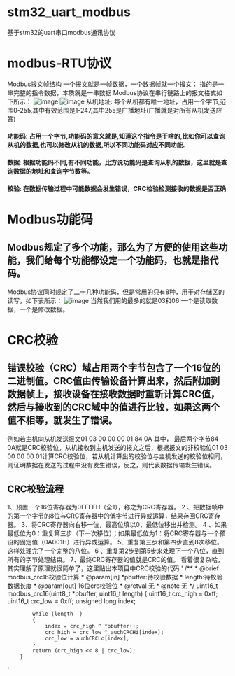 # stm32_uart_modbus
基于stm32的uart串口modbus通讯协议
# modbus-RTU协议
Modbus报文帧结构
一个报文就是一帧数据，一个数据帧就一个报文： 指的是一串完整的指令数据，本质就是一串数据
Modbus协议在串行链路上的报文格式如下所示：
![image](https://github.com/KeyL-SJ/stm32_uart_modbus/assets/78483846/bcec2fe4-3a28-42b3-b2aa-8d75f8fe1f36)
![image](https://github.com/KeyL-SJ/stm32_uart_modbus/assets/78483846/08571b8d-8013-4afb-9fe5-393f01fab22f)
从机地址: 每个从机都有唯一地址，占用一个字节,范围0-255,其中有效范围是1-247,其中255是广播地址(广播就是对所有从机发送应答)

#### 功能码: 占用一个字节,功能码的意义就是,知道这个指令是干啥的,比如你可以查询从机的数据,也可以修改从机的数据,所以不同功能码对应不同功能.
#### 数据: 根据功能码不同,有不同功能，比方说功能码是查询从机的数据，这里就是查询数据的地址和查询字节数等。
#### 校验: 在数据传输过程中可能数据会发生错误，CRC检验检测接收的数据是否正确
# Modbus功能码
## Modbus规定了多个功能，那么为了方便的使用这些功能，我们给每个功能都设定一个功能码，也就是指代码。
Modbus协议同时规定了二十几种功能码，但是常用的只有8种，用于对存储区的读写，如下表所示：
![image](https://github.com/KeyL-SJ/stm32_uart_modbus/assets/78483846/5f6a0848-b9b6-4fac-8ccb-8aa1ed3e53f4)
当然我们用的最多的就是03和06 一个是读取数据，一个是修改数据。

# CRC校验
## 错误校验（CRC）域占用两个字节包含了一个16位的二进制值。CRC值由传输设备计算出来，然后附加到数据帧上，接收设备在接收数据时重新计算CRC值，然后与接收到的CRC域中的值进行比较，如果这两个值不相等，就发生了错误。
例如若主机向从机发送报文01 03 00 00 00 01 84 0A 其中， 最后两个字节84 0A就是CRC校验位，从机接收到主机发送的报文之后，根据报文的非校验位01 03 00 00 00 01计算CRC校验位，若从机计算出的校验位与主机发送的校验位相同，则证明数据在发送的过程中没有发生错误，反之，则代表数据传输发生错误。
## CRC校验流程
1、预置一个16位寄存器为0FFFFH（全1），称之为CRC寄存器。
2 、把数据帧中的第一个字节的8位与CRC寄存器中的低字节进行异或运算，结果存回CRC寄存器。
3、将CRC寄存器向右移一位，最高位填以0，最低位移出并检测。
4 、如果最低位为0：重复第三步（下一次移位）；如果最低位为1：将CRC寄存器与一个预设的固定值（0A001H）进行异或运算。
5、重复第三步和第四步直到8次移位。这样处理完了一个完整的八位。
6 、重复第2步到第5步来处理下一个八位，直到所有的字节处理结束。
7、最终CRC寄存器的值就是CRC的值。
看着很复杂哈，其实理解了原理就很简单了，这里贴出本项目中CRC校验的代码
'
        /**
         * @brief         modbus_crc16校验位计算
         * @param[in]     *pbuffer:待校验数据
         *                length:待校验数据长度
         * @param[out]    16位crc校验位
         * @retval        无
         * @note          无
         */
        uint16_t modbus_crc16(uint8_t *pbuffer, uint16_t length)
        {
            uint16_t crc_high = 0xff;
            uint16_t crc_low = 0xff;
            unsigned long index;

            while (length--)
            {
                index = crc_high ^ *pbuffer++;
                crc_high = crc_low ^ auchCRCHi[index];
                crc_low = auchCRCLo[index];
            }
            return (crc_high << 8 | crc_low);
        }
'
